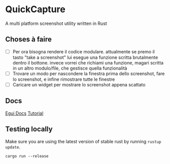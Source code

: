 # QuickCapture
A multi platform screenshot utility written in Rust

## Choses à faire
- [ ] Per ora bisogna rendere il codice modulare. attualmente se premo il tasto "take a screenshot" lui esegue una funzione scritta brutalmente dentro il bottone. invece vorrei che richiami una funzione, magari scritta in un altro modulo/file, che gestisce quella funzionalità
- [ ] Trovare un modo per nascondere la finestra prima dello screenshot, fare lo screenshot, e infine rimostrare tutte le finestre
- [ ] Caricare un widget per mostrare lo screenshot appena scattato 

## Docs
[Egui Docs](https://docs.rs/egui/latest/egui/)
[Tutorial](https://youtu.be/NtUkr_z7l84)

## Testing locally

Make sure you are using the latest version of stable rust by running `rustup update`.

`cargo run --release`